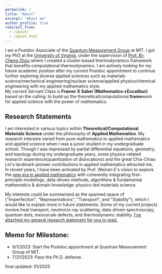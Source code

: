```yaml
---
permalink: /
title: "About"
excerpt: "About me"
author_profile: true
redirect_from: 
  - /about/
  - /about.html
---
```


I am a Postdoc Associate of the [Quantum Measurement Group](http://qm.mit.edu) at MIT. I got my PhD at the [University of Virginia](http://www.virginia.edu/), under the supervision of [Prof. Bi-Cheng Zhou](https://engineering.virginia.edu/zhou-group) where I created a cluster-based thermodynamics framework that benefits computational thermodynamics. I am actively looking for my future academic position after my current Postdoc appointment to continue further exploring diverse applied sciences such as materials science/mechanical engineering/nuclear science/applied physics/chemical engineering with my applied mathematics style.  
My current Servant Class is **Framer X Saber (Mathematics->Excalibur)** based on the calling: to build up the theoretical/computational **frame**work for applied science with the power of mathematics. 

Research Statements
---
I am interested in various topics within **Theoretical/Computational Materials Science** under the philosophy of **Applied Mathematics**. My research interests varied from pure mathematics to applied mathematics and applied science when I was a junior student in my undergraduate school. Though I was impressed by partial differential equations, geometry, and topology during my undergraduate years, some physics-related research experience(quantization of dislocations) and the great Chia-Chiao Lin's landmark pioneer contributions in applied mathematics attracted me. In recent years, I have been activated by Prof. Weinan E's vision to explore the [new era in applied mathematics](https://www.ams.org/notices/202104/rnoti-p565.pdf) with coherently integrating first-principle modelings, data-driven methods, algorithms & fundamental mathematics & domain knowledge: physics-led materials science. 

My interests could be summarized as the spanned space of {"Imperfection", "Representations", "Transport", and "Stability"}, which I would like to explain more in future statements. Some of my current projects involve heat transport, neutron/x-ray scattering, data-driven spectroscopy, quantum dots, mesoscale defects, and thermodynamic stability. [I've attached my general research statement for you to read.](https://www.overleaf.com/read/fhczyjpfvxvq#a9098f)


Memo for Milestone:
---
* 9/1/2023: Start the Postdoc appointment at Quantum Measurement Group of MIT.
* 7/21/2023: Pass the Ph.D. defense.

final updated: 01/2025



